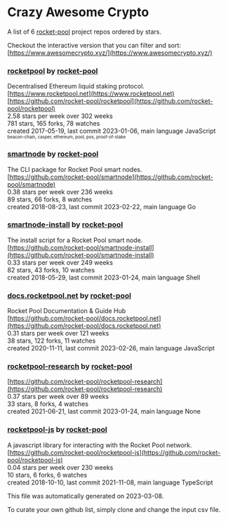 # Crazy Awesome Crypto
A list of 6 [rocket-pool](https://github.com/rocket-pool) project repos ordered by stars.  

Checkout the interactive version that you can filter and sort: 
[https://www.awesomecrypto.xyz/](https://www.awesomecrypto.xyz/)  


### [rocketpool](https://github.com/rocket-pool/rocketpool) by [rocket-pool](https://github.com/rocket-pool)  
Decentralised Ethereum liquid staking protocol.  
[https://www.rocketpool.net](https://www.rocketpool.net)  
[https://github.com/rocket-pool/rocketpool](https://github.com/rocket-pool/rocketpool)  
2.58 stars per week over 302 weeks  
781 stars, 165 forks, 78 watches  
created 2017-05-19, last commit 2023-01-06, main language JavaScript  
<sub><sup>beacon-chain, casper, ethereum, pool, pos, proof-of-stake</sup></sub>


### [smartnode](https://github.com/rocket-pool/smartnode) by [rocket-pool](https://github.com/rocket-pool)  
The CLI package for Rocket Pool smart nodes.  
[https://github.com/rocket-pool/smartnode](https://github.com/rocket-pool/smartnode)  
0.38 stars per week over 236 weeks  
89 stars, 66 forks, 8 watches  
created 2018-08-23, last commit 2023-02-22, main language Go  


### [smartnode-install](https://github.com/rocket-pool/smartnode-install) by [rocket-pool](https://github.com/rocket-pool)  
The install script for a Rocket Pool smart node.  
[https://github.com/rocket-pool/smartnode-install](https://github.com/rocket-pool/smartnode-install)  
0.33 stars per week over 249 weeks  
82 stars, 43 forks, 10 watches  
created 2018-05-29, last commit 2023-01-24, main language Shell  


### [docs.rocketpool.net](https://github.com/rocket-pool/docs.rocketpool.net) by [rocket-pool](https://github.com/rocket-pool)  
Rocket Pool Documentation & Guide Hub  
[https://github.com/rocket-pool/docs.rocketpool.net](https://github.com/rocket-pool/docs.rocketpool.net)  
0.31 stars per week over 121 weeks  
38 stars, 122 forks, 11 watches  
created 2020-11-11, last commit 2023-02-26, main language JavaScript  


### [rocketpool-research](https://github.com/rocket-pool/rocketpool-research) by [rocket-pool](https://github.com/rocket-pool)  
  
[https://github.com/rocket-pool/rocketpool-research](https://github.com/rocket-pool/rocketpool-research)  
0.37 stars per week over 89 weeks  
33 stars, 8 forks, 4 watches  
created 2021-06-21, last commit 2023-01-24, main language None  


### [rocketpool-js](https://github.com/rocket-pool/rocketpool-js) by [rocket-pool](https://github.com/rocket-pool)  
A javascript library for interacting with the Rocket Pool network.  
[https://github.com/rocket-pool/rocketpool-js](https://github.com/rocket-pool/rocketpool-js)  
0.04 stars per week over 230 weeks  
10 stars, 6 forks, 6 watches  
created 2018-10-10, last commit 2021-11-08, main language TypeScript  


This file was automatically generated on 2023-03-08.  

To curate your own github list, simply clone and change the input csv file.  